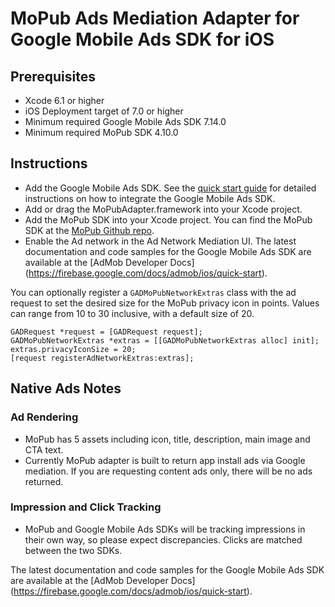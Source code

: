 # MoPub Ads Mediation Adapter for Google Mobile Ads SDK for iOS

## Prerequisites
- Xcode 6.1 or higher
- iOS Deployment target of 7.0 or higher
- Minimum required Google Mobile Ads SDK 7.14.0
- Minimum required MoPub SDK 4.10.0

## Instructions
- Add the Google Mobile Ads SDK. See the
[quick start guide](https://firebase.google.com/docs/admob/ios/quick-start)
for detailed instructions on how to integrate the Google Mobile Ads SDK.
- Add or drag the MoPubAdapter.framework into your Xcode project.
- Add the MoPub SDK into your Xcode project. You can find the MoPub SDK at the
[MoPub Github repo](https://github.com/mopub/mopub-ios-sdk).
- Enable the Ad network in the Ad Network Mediation UI. The latest
documentation and code samples for the Google Mobile Ads SDK are
available at the [AdMob Developer Docs]
                  (https://firebase.google.com/docs/admob/ios/quick-start).

You can optionally register a `GADMoPubNetworkExtras` class with the ad request
to set the desired size for the MoPub privacy icon in points. Values can range
from 10 to 30 inclusive, with a default size of 20.

<pre><code>GADRequest *request = [GADRequest request];
GADMoPubNetworkExtras *extras = [[GADMoPubNetworkExtras alloc] init];
extras.privacyIconSize = 20;
[request registerAdNetworkExtras:extras];</code></pre>

## Native Ads Notes

### Ad Rendering
- MoPub has 5 assets including icon, title, description, main image and
CTA text.
- Currently MoPub adapter is built to return app install ads via
Google mediation. If you are requesting content ads only, there will be
no ads returned.

### Impression and Click Tracking
- MoPub and Google Mobile Ads SDKs will be tracking impressions in their own
way, so please expect discrepancies. Clicks are matched between the two
SDKs.

The latest documentation and code samples for the Google Mobile Ads SDK are
available at the [AdMob Developer Docs]
                  (https://firebase.google.com/docs/admob/ios/quick-start).
